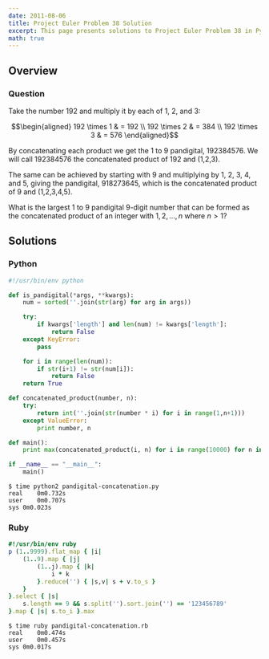 ```yaml
---
date: 2011-08-06
title: Project Euler Problem 38 Solution
excerpt: This page presents solutions to Project Euler Problem 38 in Python and Ruby.
math: true
---
```



## Overview


### Question

Take the number 192 and multiply it by each of 1, 2, and 3:

$$\begin{aligned}
192 \times 1 & = 192 \\
192 \times 2 & = 384 \\
192 \times 3 & = 576
\end{aligned}$$

By concatenating each product we get the 1 to 9 pandigital, 192384576.
We will call 192384576 the concatenated product of 192 and (1,2,3).

The same can be achieved by starting with 9 and multiplying by 1, 2, 3,
4, and 5, giving the pandigital, 918273645, which is the concatenated
product of 9 and (1,2,3,4,5).

What is the largest 1 to 9 pandigital 9-digit number that can be formed
as the concatenated product of an integer with $1,2,\dots,n$ where
$n > 1$?






## Solutions

### Python

```python
#!/usr/bin/env python

def is_pandigital(*args, **kwargs):
    num = sorted(''.join(str(arg) for arg in args))

    try:
        if kwargs['length'] and len(num) != kwargs['length']:
            return False
    except KeyError:
        pass

    for i in range(len(num)):
        if str(i+1) != str(num[i]):
            return False
    return True

def concatenated_product(number, n):
    try:
        return int(''.join(str(number * i) for i in range(1,n+1)))
    except ValueError:
        print number, n

def main():
    print max(concatenated_product(i, n) for i in range(10000) for n in range(1, 10) if is_pandigital(concatenated_product(i, n)))

if __name__ == "__main__":
    main()
```


```
$ time python2 pandigital-concatenation.py
real	0m0.732s
user	0m0.707s
sys	0m0.023s
```



### Ruby

```ruby
#!/usr/bin/env ruby
p (1..9999).flat_map { |i|
	(1..9).map { |j|
		(1..j).map { |k|
			i * k
		}.reduce('') { |s,v| s + v.to_s }
	}
}.select { |s|
	s.length == 9 && s.split('').sort.join('') == '123456789'
}.map { |s| s.to_i }.max

```


```
$ time ruby pandigital-concatenation.rb
real	0m0.474s
user	0m0.457s
sys	0m0.017s
```


